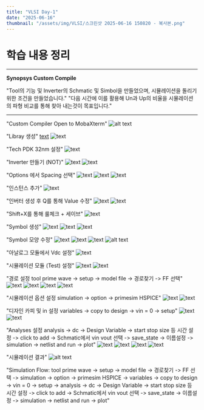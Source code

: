 ```yaml
---
title: "VLSI Day-1"
date: "2025-06-16"
thumbnail: "/assets/img/VLSI/스크린샷 2025-06-16 150820 - 복사본.png"
---
```


# 학습 내용 정리
---

**Synopsys Custom Compile**

"Tool의 기능 및 Inverter의 Schmatic 및 Simbol을 만들었으며, 시뮬레이션을 돌리기 위한 조건을 만들었습니다."
"다음 시간에 이를 활용해 Un과 Up의 비율을 시뮬레이션의 파형 비교를 통해 찾아 내는것이 목표입니다."

---
"Custom Compiler Open to MobaXterm"
![alt text](<../../../assets/img/VLSI/스크린샷 2025-06-16 150820.png>)

"Libray 생성"
[text](post-01.md) ![text](<../../../assets/img/VLSI/스크린샷 2025-06-16 151356.png>) 

"Tech PDK 32nm 설정"
![text](<../../../assets/img/VLSI/스크린샷 2025-06-16 151405.png>) 

"Inverter 만들기 (NOT)"
![text](<../../../assets/img/VLSI/스크린샷 2025-06-16 151428.png>) 
![text](<../../../assets/img/VLSI/스크린샷 2025-06-16 151458.png>) 

"Options 에서 Spacing 선택"
![text](<../../../assets/img/VLSI/스크린샷 2025-06-16 151525.png>) 
![text](<../../../assets/img/VLSI/스크린샷 2025-06-16 151544.png>) 
![text](<../../../assets/img/VLSI/스크린샷 2025-06-16 151607.png>) 

"인스턴스 추가"
![text](<../../../assets/img/VLSI/스크린샷 2025-06-16 151920.png>) 

"인버터 생성 후 Q를 통해 Value 수정"
![text](<../../../assets/img/VLSI/스크린샷 2025-06-16 153408.png>) 
![text](<../../../assets/img/VLSI/스크린샷 2025-06-16 153621.png>) 

"Shift+X를 통해 룰체크 + 세이브"
![text](<../../../assets/img/VLSI/스크린샷 2025-06-16 153957.png>)

"Symbol 생성"
 ![text](<../../../assets/img/VLSI/스크린샷 2025-06-16 154441.png>) 
 ![text](<../../../assets/img/VLSI/스크린샷 2025-06-16 154621.png>) 
 ![text](<../../../assets/img/VLSI/스크린샷 2025-06-16 154624.png>) 

"Symbol 모양 수정" 
 ![text](<../../../assets/img/VLSI/스크린샷 2025-06-16 160344.png>) 
 ![text](<../../../assets/img/VLSI/스크린샷 2025-06-16 160734.png>)
 ![text](<../../../assets/img/VLSI/스크린샷 2025-06-16 160916.png>)
 ![alt text](../../../assets/img/심볼.png)

"아날로그 모듈에서 Vdc 설정"
 ![text](<../../../assets/img/VLSI/스크린샷 2025-06-16 164350.png>) 

"시뮬레이션 모듈 (Test) 설정"
![text](<../../../assets/img/VLSI/스크린샷 2025-06-16 163816.png>)
![text](<../../../assets/img/VLSI/스크린샷 2025-06-16 163827.png>) 

"경로 설정 tool prime wave -> setup ->  model file -> 경로찾기 -> FF 선택"
![text](<../../../assets/img/VLSI/스크린샷 2025-06-16 164127.png>) 
![text](<../../../assets/img/VLSI/스크린샷 2025-06-16 164136.png>) 
![text](<../../../assets/img/VLSI/스크린샷 2025-06-16 164406.png>) 
![text](<../../../assets/img/VLSI/스크린샷 2025-06-16 164458.png>) 

"시뮬레이션 옵션 설정 simulation -> option -> primesim HSPICE"
![text](<../../../assets/img/VLSI/스크린샷 2025-06-16 164538.png>) 
![text](<../../../assets/img/VLSI/스크린샷 2025-06-16 164554.png>) 

"디자인 카피 및 in 설정 variables -> copy to design -> vin = 0 -> setup"
![text](<../../../assets/img/VLSI/스크린샷 2025-06-16 164610.png>) 
![text](<../../../assets/img/VLSI/스크린샷 2025-06-16 164620.png>) 

"Analyses 설정 analysis -> dc -> Design Variable -> start stop size 등 시간 설정 -> click to add -> Schmatic에서 vin vout 선택 -> save_state -> 이름설정 -> simulation -> netlist and run -> plot"
![text](<../../../assets/img/VLSI/스크린샷 2025-06-16 164634.png>) 
![text](<../../../assets/img/VLSI/스크린샷 2025-06-16 164658.png>) 
![text](<../../../assets/img/VLSI/스크린샷 2025-06-16 164857.png>) 
![text](<../../../assets/img/VLSI/스크린샷 2025-06-16 164909.png>) 

"시뮬레이션 결과"
![alt text](../../../assets/img/VLSI/시뮬레이션결과.png)

"Simulation Flow:
tool prime wave -> setup ->  model file -> 경로찾기 -> FF 선택 -> simulation -> option -> primesim HSPICE -> variables -> copy to design -> vin = 0 -> setup -> analysis -> dc -> Design Variable -> start stop size 등 시간 설정 -> click to add -> Schmatic에서 vin vout 선택 -> save_state -> 이름설정 -> simulation -> netlist and run -> plot"